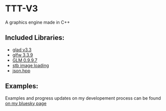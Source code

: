 # TTT-V3
A graphics engine made in C++

## Included Libraries:
- [glad v3.3](https://glad.dav1d.de/)
- [glfw 3.3.9](https://www.glfw.org/)
- [GLM 0.9.9.7](https://glm.g-truc.net/0.9.9/index.html)
- [stb image loading](https://raw.githubusercontent.com/nothings/stb/master/stb_image.h)
- [json.hpp](https://github.com/nlohmann/json/tree/develop)

## Examples:
Examples and progress updates on my developement process can be found [on my bluesky page](https://bsky.app/profile/erosenberg.dev)
